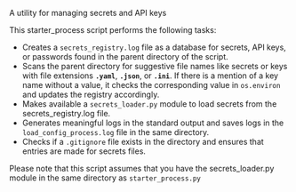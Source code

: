 A utility for managing secrets and API keys

This starter_process script performs the following tasks:
  - Creates a `secrets_registry.log` file as a database for secrets, API keys, or passwords found in the parent directory of the script.
  - Scans the parent directory for suggestive file names like secrets or keys with file extensions **`.yaml`**, **`.json`**, or **`.ini`**. If there is a mention of a key name without a value, it checks the corresponding value in `os.environ` and updates the registry accordingly.
  - Makes available a `secrets_loader.py` module to load secrets from the secrets_registry.log file.
  - Generates meaningful logs in the standard output and saves logs in the `load_config_process.log` file in the same directory.
  - Checks if a `.gitignore` file exists in the directory and ensures that entries are made for secrets files.

Please note that this script assumes that you have the secrets_loader.py module in the same directory as `starter_process.py`